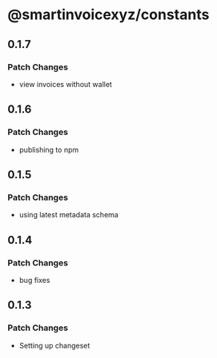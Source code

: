 # @smartinvoicexyz/constants

## 0.1.7

### Patch Changes

- view invoices without wallet

## 0.1.6

### Patch Changes

- publishing to npm

## 0.1.5

### Patch Changes

- using latest metadata schema

## 0.1.4

### Patch Changes

- bug fixes

## 0.1.3

### Patch Changes

- Setting up changeset
